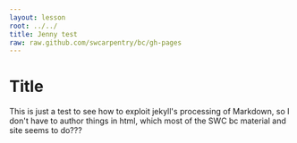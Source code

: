 ```yaml
---
layout: lesson
root: ../../
title: Jenny test
raw: raw.github.com/swcarpentry/bc/gh-pages
---
```


Title
========================================================

This is just a test to see how to exploit jekyll's processing of Markdown, so I don't have to author things in html, which most of the SWC bc material and site seems to do???